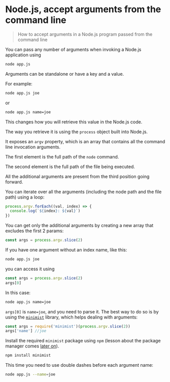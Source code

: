 # Node.js, accept arguments from the command line

> How to accept arguments in a Node.js program passed from the command line

You can pass any number of arguments when invoking a Node.js application using

```bash
node app.js
```

Arguments can be standalone or have a key and a value.

For example:

```bash
node app.js joe
```

or

```bash
node app.js name=joe
```

This changes how you will retrieve this value in the Node.js code.

The way you retrieve it is using the `process` object built into Node.js.

It exposes an `argv` property, which is an array that contains all the command line invocation arguments.

The first element is the full path of the `node` command.

The second element is the full path of the file being executed.

All the additional arguments are present from the third position going forward.

You can iterate over all the arguments (including the node path and the file path) using a loop:

```js
process.argv.forEach((val, index) => {
  console.log(`${index}: ${val}`)
})
```

You can get only the additional arguments by creating a new array that excludes the first 2 params:

```js
const args = process.argv.slice(2)
```

If you have one argument without an index name, like this:

```bash
node app.js joe
```

you can access it using

```js
const args = process.argv.slice(2)
args[0]
```

In this case:

```bash
node app.js name=joe
```

`args[0]` is `name=joe`, and you need to
parse it. The best way to do so is by using the [`minimist`](https://www.npmjs.com/package/minimist) library, which helps dealing with arguments:

```js
const args = require('minimist')(process.argv.slice(2))
args['name'] //joe
```

Install the required `minimist` package using `npm` (lesson about the package manager comes [later on](https://nodejs.dev/learn/an-introduction-to-the-npm-package-manager)).

```bash
npm install minimist
```

This time you need to use double dashes before each argument name:

```bash
node app.js --name=joe
```
